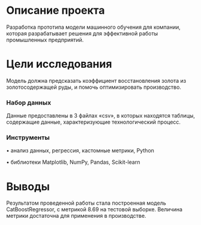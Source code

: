# Описание проекта

Разработка прототипа модели машинного обучения для компании, которая разрабатывает решения для эффективной работы промышленных предприятий.

 # Цели исследования

Модель должна предсказать коэффициент восстановления золота из золотосодержащей руды, и помочь оптимизировать производство.

### Набор данных

Данные предоставлены в 3 файлах «csv», в которых находятся таблицы, содержащие данные, характеризующие технологический процесс.

### Инструменты 

•	анализ данных, регрессия, кастомные метрики, Python

•	библиотеки Matplotlib, NumPy, Pandas, Scikit-learn

# Выводы

Результатом проведенной работы стала построенная модель CatBoostRegressor, с метрикой 8.69 на тестовой выборке. Величина метрики достаточна
для применения в производстве.


